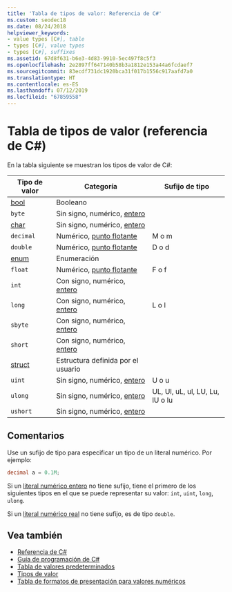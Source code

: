 ```yaml
---
title: 'Tabla de tipos de valor: Referencia de C#'
ms.custom: seodec18
ms.date: 08/24/2018
helpviewer_keywords:
- value types [C#], table
- types [C#], value types
- types [C#], suffixes
ms.assetid: 67d8f631-b6e3-4d83-9910-5ec497f8c5f3
ms.openlocfilehash: 2e2897ff647140b58b3a1812e153a44a6fcdaef7
ms.sourcegitcommit: 83ecdf731dc1920bca31f017b1556c917aafd7a0
ms.translationtype: HT
ms.contentlocale: es-ES
ms.lasthandoff: 07/12/2019
ms.locfileid: "67859558"
---
```

# <a name="value-types-table-c-reference"></a>Tabla de tipos de valor (referencia de C#)

En la tabla siguiente se muestran los tipos de valor de C#:

|Tipo de valor|Categoría|Sufijo de tipo|
|----------------|--------------|-----------------|
|[bool](bool.md)|Booleano||
|`byte`|Sin signo, numérico, [entero](../builtin-types/integral-numeric-types.md)||
|[char](char.md)|Sin signo, numérico, [entero](../builtin-types/integral-numeric-types.md)
|`decimal`|Numérico, [punto flotante](../builtin-types/floating-point-numeric-types.md)|M o m|
|`double`|Numérico, [punto flotante](../builtin-types/floating-point-numeric-types.md)|D o d|
|[enum](enum.md)|Enumeración||
|`float`|Numérico, [punto flotante](../builtin-types/floating-point-numeric-types.md)|F o f|
|`int`|Con signo, numérico, [entero](../builtin-types/integral-numeric-types.md)||
|`long`|Con signo, numérico, [entero](../builtin-types/integral-numeric-types.md)|L o l|
|`sbyte`|Con signo, numérico, [entero](../builtin-types/integral-numeric-types.md)||
|`short`|Con signo, numérico, [entero](../builtin-types/integral-numeric-types.md)||
|[struct](struct.md)|Estructura definida por el usuario||
|`uint`|Sin signo, numérico, [entero](../builtin-types/integral-numeric-types.md)|U o u|
|`ulong`|Sin signo, numérico, [entero](../builtin-types/integral-numeric-types.md)|UL, Ul, uL, ul, LU, Lu, lU o lu|
|`ushort`|Sin signo, numérico, [entero](../builtin-types/integral-numeric-types.md)||

## <a name="remarks"></a>Comentarios

Use un sufijo de tipo para especificar un tipo de un literal numérico. Por ejemplo:

```csharp
decimal a = 0.1M;
```

Si un [literal numérico entero](~/_csharplang/spec/lexical-structure.md#integer-literals) no tiene sufijo, tiene el primero de los siguientes tipos en el que se puede representar su valor: `int`, `uint`, `long`, `ulong`.

Si un [literal numérico real](~/_csharplang/spec/lexical-structure.md#real-literals) no tiene sufijo, es de tipo `double`.

## <a name="see-also"></a>Vea también

- [Referencia de C#](../index.md)
- [Guía de programación de C#](../../programming-guide/index.md)
- [Tabla de valores predeterminados](default-values-table.md)
- [Tipos de valor](value-types.md)
- [Tabla de formatos de presentación para valores numéricos](formatting-numeric-results-table.md)

